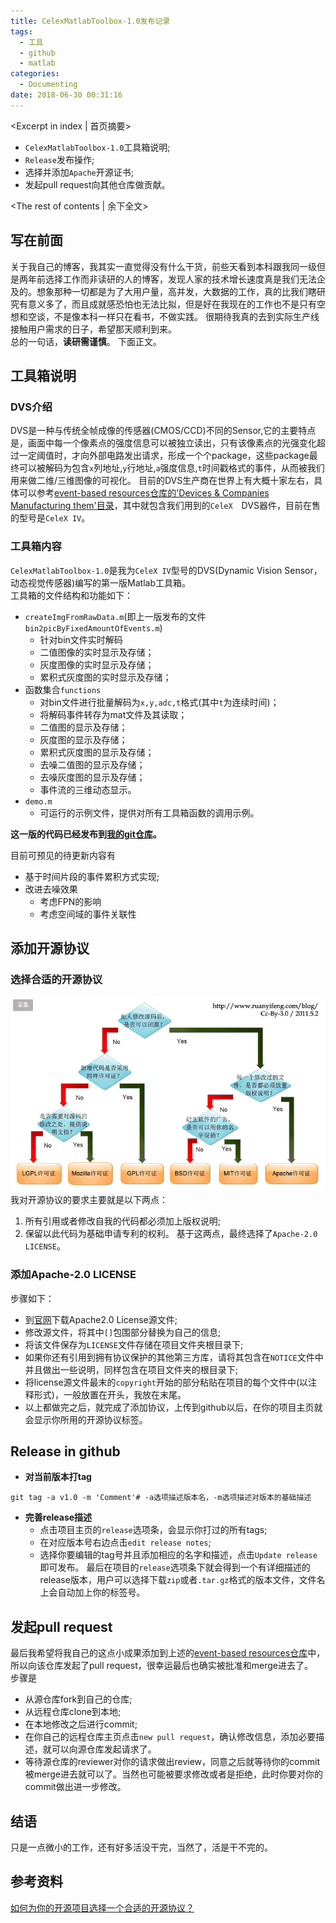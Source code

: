 ```yaml
---
title: CelexMatlabToolbox-1.0发布记录
tags:
  - 工具
  - github
  - matlab
categories:
  - Documenting
date: 2018-06-30 00:31:16
---
```


<Excerpt in index | 首页摘要> 
- `CelexMatlabToolbox-1.0`工具箱说明;
- `Release`发布操作;
- 选择并添加`Apache`开源证书;
- 发起pull request向其他仓库做贡献。
<!-- more -->
<The rest of contents | 余下全文>

## 写在前面
关于我自己的博客，我其实一直觉得没有什么干货，前些天看到本科跟我同一级但是两年前选择工作而非读研的人的博客，发现人家的技术增长速度真是我们无法企及的。想象那种一切都是为了大用户量，高并发，大数据的工作，真的比我们瞎研究有意义多了，而且成就感恐怕也无法比拟，但是好在我现在的工作也不是只有空想和空谈，不是像本科一样只在看书，不做实践。
很期待我真的去到实际生产线接触用户需求的日子，希望那天顺利到来。
<br>总的一句话，**读研需谨慎**。
下面正文。

## 工具箱说明
### DVS介绍
DVS是一种与传统全帧成像的传感器(CMOS/CCD)不同的Sensor,它的主要特点是，画面中每一个像素点的强度信息可以被独立读出，只有该像素点的光强变化超过一定阈值时，才向外部电路发出请求，形成一个个package，这些package最终可以被解码为包含`x`列地址,`y`行地址,`a`强度信息,`t`时间戳格式的事件，从而被我们用来做二维/三维图像的可视化。
目前的DVS生产商在世界上有大概十家左右，具体可以参考[event-based resources仓库的'Devices & Companies Manufacturing them'目录](https://github.com/uzh-rpg/event-based_vision_resources#devices)，其中就包含我们用到的`CeleX`　DVS器件，目前在售的型号是`CeleX IV`。
### 工具箱内容
`CelexMatlabToolbox-1.0`是我为`CeleX IV`型号的DVS(Dynamic Vision Sensor，动态视觉传感器)编写的第一版Matlab工具箱。
<br>
工具箱的文件结构和功能如下：
- `createImgFromRawData.m`(即上一版发布的文件`bin2picByFixedAmountOfEvents.m`)
  - 针对bin文件实时解码
  - 二值图像的实时显示及存储；
  - 灰度图像的实时显示及存储；
  - 累积式灰度图的实时显示及存储；
- 函数集合`functions`
  - 对bin文件进行批量解码为`x,y,adc,t`格式(其中`t`为连续时间)；
  - 将解码事件转存为mat文件及其读取；
  - 二值图的显示及存储；
  - 灰度图的显示及存储；
  - 累积式灰度图的显示及存储；
  - 去噪二值图的显示及存储；
  - 去噪灰度图的显示及存储；
  - 事件流的三维动态显示。
- `demo.m`
  - 可运行的示例文件，提供对所有工具箱函数的调用示例。

**这一版的代码已经发布到[我的git仓库](https://github.com/yucicheung/CelexMatlabToolbox)。**

目前可预见的待更新内容有
- 基于时间片段的事件累积方式实现;
- 改进去噪效果
  - 考虑FPN的影响
  - 考虑空间域的事件关联性

## 添加开源协议
### 选择合适的开源协议
![一张很直观的开源协议选择图](/img/HowToChooseOSSL.png)<br>
我对开源协议的要求主要就是以下两点：
1. 所有引用或者修改自我的代码都必须加上版权说明;
2. 保留以此代码为基础申请专利的权利。
基于这两点，最终选择了`Apache-2.0 LICENSE`。
### 添加Apache-2.0 LICENSE
步骤如下：
- 到[官网](http://www.apache.org/licenses/LICENSE-2.0)下载Apache2.0 License源文件;
- 修改源文件，将其中`[]`包围部分替换为自己的信息;
- 将该文件保存为`LICENSE`文件存储在项目文件夹根目录下;
- 如果你还有引用到拥有协议保护的其他第三方库，请将其包含在`NOTICE`文件中并且做出一些说明，同样包含在项目文件夹的根目录下;
- 将license源文件最末的`copyright`开始的部分粘贴在项目的每个文件中(以注释形式)，一般放置在开头，我放在末尾。
- 以上都做完之后，就完成了添加协议，上传到github以后，在你的项目主页就会显示你所用的开源协议标签。

## Release in github
- **对当前版本打tag**
```shell
git tag -a v1.0 -m 'Comment'# -a选项描述版本名，-m选项描述对版本的基础描述
```
- **完善release描述**
  - 点击项目主页的`release`选项条，会显示你打过的所有tags;
  - 在对应版本号右边点击`edit release notes`;
  - 选择你要编辑的tag号并且添加相应的名字和描述，点击`Update release`即可发布。
最后在项目的`release`选项条下就会得到一个有详细描述的release版本，用户可以选择下载`zip`或者`.tar.gz`格式的版本文件，文件名上会自动加上你的标签号。

## 发起pull request
最后我希望将我自己的这点小成果添加到上述的[event-based resources仓库](https://github.com/uzh-rpg/event-based_vision_resources)中，所以向该仓库发起了pull request，很幸运最后也确实被批准和merge进去了。
<br>
步骤是
- 从源仓库fork到自己的仓库;
- 从远程仓库clone到本地;
- 在本地修改之后进行commit;
- 在你自己的远程仓库主页点击`new pull request`，确认修改信息，添加必要描述，就可以向源仓库发起请求了。
- 等待源仓库的reviewer对你的请求做出review，同意之后就等待你的commit被merge进去就可以了。当然也可能被要求修改或者是拒绝，此时你要对你的commit做出进一步修改。

## 结语
只是一点微小的工作，还有好多活没干完，当然了，活是干不完的。

## 参考资料
[如何为你的开源项目选择一个合适的开源协议？](https://www.oschina.net/news/74999/how-to-choose-a-license)
